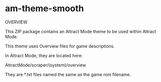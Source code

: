 # am-theme-smooth

OVERVIEW

This ZIP package contains an Attract Mode theme to be used within Attract Mode.

This theme uses Overview files for game descriptions.

In Attract Mode, they are located here:

AttractMode/scraper/(system)/overview

They are *.txt files named the same as the game rom filename.
